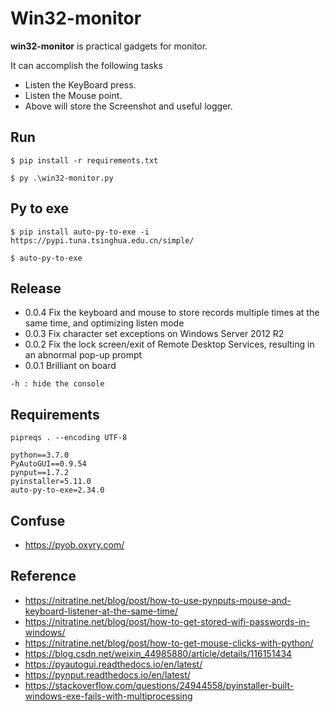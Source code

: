 # Win32-monitor

**win32-monitor** is practical gadgets for monitor.

It can accomplish the following tasks

- Listen the KeyBoard press.
- Listen the Mouse point.
- Above will store the Screenshot and useful logger.

## Run

```shell
$ pip install -r requirements.txt

$ py .\win32-monitor.py

```

## Py to exe

```shell
$ pip install auto-py-to-exe -i https://pypi.tuna.tsinghua.edu.cn/simple/

$ auto-py-to-exe

```

## Release

- 0.0.4 Fix the keyboard and mouse to store records multiple times at the same time, and optimizing listen mode
- 0.0.3 Fix character set exceptions on Windows Server 2012 R2
- 0.0.2 Fix the lock screen/exit of Remote Desktop Services, resulting in an abnormal pop-up prompt
- 0.0.1 Brilliant on board

`-h : hide the console`


## Requirements
```shell
pipreqs . --encoding UTF-8
```
```shell
python==3.7.0
PyAutoGUI==0.9.54
pynput==1.7.2
pyinstaller=5.11.0
auto-py-to-exe=2.34.0
```

## Confuse

- https://pyob.oxyry.com/

## Reference

- https://nitratine.net/blog/post/how-to-use-pynputs-mouse-and-keyboard-listener-at-the-same-time/
- https://nitratine.net/blog/post/how-to-get-stored-wifi-passwords-in-windows/
- https://nitratine.net/blog/post/how-to-get-mouse-clicks-with-python/
- https://blog.csdn.net/weixin_44985880/article/details/116151434
- https://pyautogui.readthedocs.io/en/latest/
- https://pynput.readthedocs.io/en/latest/
- https://stackoverflow.com/questions/24944558/pyinstaller-built-windows-exe-fails-with-multiprocessing
